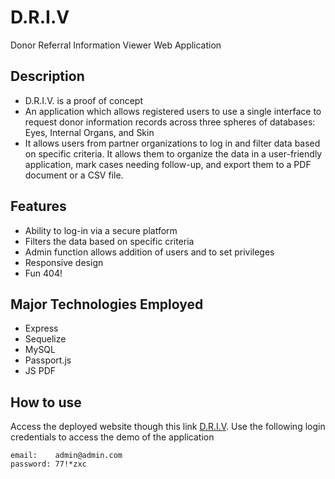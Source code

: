 # D.R.I.V

Donor Referral Information Viewer Web Application

## Description

- D.R.I.V. is a proof of concept
- An application which allows registered users to use a single interface to request donor information records across three spheres of databases: Eyes, Internal Organs, and Skin
- It allows users from partner organizations to log in and filter data based on specific criteria. It allows them to organize the data in a user-friendly application, mark cases needing follow-up, and export them to a PDF document or a CSV file.

## Features

- Ability to log-in via a secure platform
- Filters the data based on specific criteria
- Admin function allows addition of users and to set privileges
- Responsive design
- Fun 404!

## Major Technologies Employed

- Express
- Sequelize
- MySQL
- Passport.js
- JS PDF

## How to use

Access the deployed website though this link [D.R.I.V](https://donor-referral-info-viewer.herokuapp.com/). Use the following login credentials to access the demo of the application

```text
email:    admin@admin.com
password: 77!*zxc
```